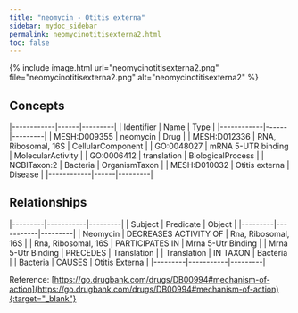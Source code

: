 ```yaml
---
title: "neomycin - Otitis externa"
sidebar: mydoc_sidebar
permalink: neomycinotitisexterna2.html
toc: false 
---
```


{% include image.html url="neomycinotitisexterna2.png" file="neomycinotitisexterna2.png" alt="neomycinotitisexterna2" %}

## Concepts

|------------|------|---------|
| Identifier | Name | Type    |
|------------|------|---------|
| MESH:D009355 | neomycin | Drug |
| MESH:D012336 | RNA, Ribosomal, 16S | CellularComponent |
| GO:0048027 | mRNA 5-UTR binding | MolecularActivity |
| GO:0006412 | translation | BiologicalProcess |
| NCBITaxon:2 | Bacteria | OrganismTaxon |
| MESH:D010032 | Otitis externa | Disease |
|------------|------|---------|

## Relationships

|---------|-----------|---------|
| Subject | Predicate | Object  |
|---------|-----------|---------|
| Neomycin | DECREASES ACTIVITY OF | Rna, Ribosomal, 16S |
| Rna, Ribosomal, 16S | PARTICIPATES IN | Mrna 5-Utr Binding |
| Mrna 5-Utr Binding | PRECEDES | Translation |
| Translation | IN TAXON | Bacteria |
| Bacteria | CAUSES | Otitis Externa |
|---------|-----------|---------|

Reference: [https://go.drugbank.com/drugs/DB00994#mechanism-of-action](https://go.drugbank.com/drugs/DB00994#mechanism-of-action){:target="_blank"}